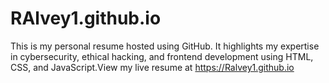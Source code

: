 # RAlvey1.github.io
This is my personal resume hosted using GitHub. It highlights my expertise in cybersecurity, ethical hacking, and frontend development using HTML, CSS, and JavaScript.View my live resume at https://Ralvey1.github.io
